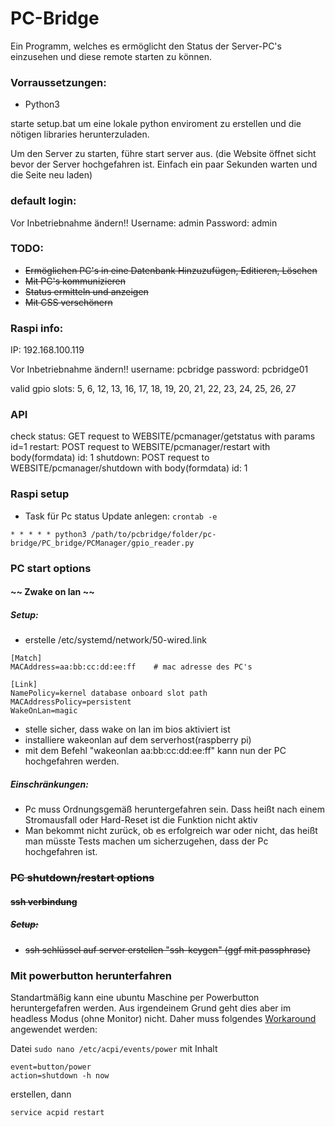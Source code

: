 # PC-Bridge

Ein Programm, welches es ermöglicht den Status der Server-PC's einzusehen und diese remote starten zu können.


### Vorraussetzungen:
* Python3

starte setup.bat um eine lokale python enviroment zu erstellen und die nötigen libraries herunterzuladen.

Um den Server zu starten, führe start server aus. (die Website öffnet sicht bevor der Server hochgefahren ist. Einfach ein paar Sekunden warten und die Seite neu laden)



### default login:
Vor Inbetriebnahme ändern!!
Username: admin
Password: admin

### TODO:
* ~~Ermöglichen PC's in eine Datenbank Hinzuzufügen, Editieren, Löschen~~
* ~~Mit PC's kommunizieren~~
* ~~Status ermitteln und anzeigen~~
* ~~Mit CSS verschönern~~


### Raspi info:
IP: 192.168.100.119

Vor Inbetriebnahme ändern!!
username: pcbridge
password: pcbridge01

valid gpio slots: 5, 6, 12, 13, 16, 17, 18, 19, 20, 21, 22, 23, 24, 25, 26, 27


### API
check status: GET request to WEBSITE/pcmanager/getstatus with params id=1
restart: POST request to WEBSITE/pcmanager/restart with body(formdata) id: 1
shutdown: POST request to WEBSITE/pcmanager/shutdown with body(formdata) id: 1

### Raspi setup
* Task für Pc status Update anlegen: `crontab -e`
```
* * * * * python3 /path/to/pcbridge/folder/pc-bridge/PC_bridge/PCManager/gpio_reader.py
```

### PC start options

#### ~~ Zwake on lan ~~
##### Setup:
* erstelle /etc/systemd/network/50-wired.link
```
[Match]
MACAddress=aa:bb:cc:dd:ee:ff    # mac adresse des PC's

[Link]
NamePolicy=kernel database onboard slot path
MACAddressPolicy=persistent
WakeOnLan=magic
```
* stelle sicher, dass wake on lan im bios aktiviert ist
* installiere wakeonlan auf dem serverhost(raspberry pi)
* mit dem Befehl "wakeonlan aa:bb:cc:dd:ee:ff" kann nun der PC hochgefahren werden.

##### Einschränkungen:
* Pc muss Ordnungsgemäß heruntergefahren sein. Dass heißt nach einem Stromausfall oder Hard-Reset ist die Funktion nicht aktiv
* Man bekommt nicht zurück, ob es erfolgreich war oder nicht, das heißt man müsste Tests machen um sicherzugehen, dass der Pc hochgefahren ist.


### ~~PC shutdown/restart options~~

#### ~~ssh verbindung~~
##### ~~Setup:~~
* ~~ssh schlüssel auf server erstellen "ssh-keygen" (ggf mit passphrase)~~

### Mit powerbutton herunterfahren
Standartmäßig kann eine ubuntu Maschine per Powerbutton heruntergefafren werden. Aus irgendeinem Grund geht dies aber im headless Modus (ohne Monitor) nicht. Daher muss folgendes [Workaround](https://superuser.com/questions/1523918/run-script-when-power-button-pressed) angewendet werden:

Datei
`sudo nano /etc/acpi/events/power`
mit Inhalt 
```
event=button/power
action=shutdown -h now
```
erstellen, dann

`service acpid restart`

